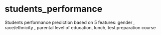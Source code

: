 # students_performance
Students performance prediction based on 5 features: gender , race/ethnicity , parental level of education, lunch, test preparation course
